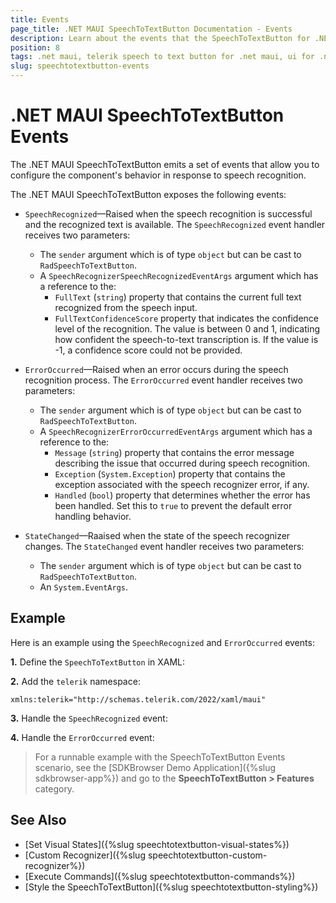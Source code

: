 ```yaml
---
title: Events
page_title: .NET MAUI SpeechToTextButton Documentation - Events
description: Learn about the events that the SpeechToTextButton for .NET MAUI exposes.
position: 8
tags: .net maui, telerik speech to text button for .net maui, ui for .net maui
slug: speechtotextbutton-events
---
```


# .NET MAUI SpeechToTextButton Events

The .NET MAUI SpeechToTextButton emits a set of events that allow you to configure the component's behavior in response to speech recognition.

The .NET MAUI SpeechToTextButton exposes the following events:

* `SpeechRecognized`&mdash;Raised when the speech recognition is successful and the recognized text is available. The `SpeechRecognized` event handler receives two parameters:
	* The `sender` argument which is of type `object` but can be cast to `RadSpeechToTextButton`.
	* A `SpeechRecognizerSpeechRecognizedEventArgs` argument which has a reference to the:
		* `FullText` (`string`) property that contains the current full text recognized from the speech input.
		* `FullTextConfidenceScore` property that indicates the confidence level of the recognition. The value is between 0 and 1, indicating how confident the speech-to-text transcription is. If the value is -1, a confidence score could not be provided.

* `ErrorOccurred`&mdash;Raised when an error occurs during the speech recognition process. The `ErrorOccurred` event handler receives two parameters:
	* The `sender` argument which is of type `object` but can be cast to `RadSpeechToTextButton`.
	* A `SpeechRecognizerErrorOccurredEventArgs` argument which has a reference to the:
		* `Message` (`string`) property that contains the error message describing the issue that occurred during speech recognition.
		* `Exception` (`System.Exception`) property that contains the exception associated with the speech recognizer error, if any.
		* `Handled` (`bool`) property that determines whether the error has been handled. Set this to `true` to prevent the default error handling behavior.

* `StateChanged`&mdash;Raaised when the state of the speech recognizer changes. The `StateChanged` event handler receives two parameters:
	* The `sender` argument which is of type `object` but can be cast to `RadSpeechToTextButton`.
	* An `System.EventArgs`.

## Example

Here is an example using the `SpeechRecognized` and `ErrorOccurred` events:

**1.** Define the `SpeechToTextButton` in XAML:

<snippet id='speechtotext-events' />

**2.** Add the `telerik` namespace:

```XAML
xmlns:telerik="http://schemas.telerik.com/2022/xaml/maui"
```

**3.** Handle the `SpeechRecognized` event:

<snippet id='speechtotext-events-speech-recognized' />

**4.** Handle the `ErrorOccurred` event:

<snippet id='speechtotext-events-error-occured' />

> For a runnable example with the SpeechToTextButton Events scenario, see the [SDKBrowser Demo Application]({%slug sdkbrowser-app%}) and go to the **SpeechToTextButton > Features** category.

## See Also

- [Set Visual States]({%slug speechtotextbutton-visual-states%})
- [Custom Recognizer]({%slug speechtotextbutton-custom-recognizer%})
- [Execute Commands]({%slug speechtotextbutton-commands%})
- [Style the SpeechToTextButton]({%slug speechtotextbutton-styling%})